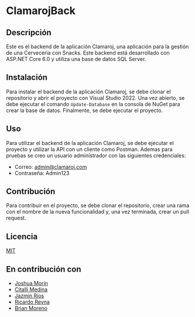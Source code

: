 # ClamarojBack
 
## Descripción
Este es el backend de la aplicación Clamaroj, una aplicación para la gestión de una Cerveceria con Snacks. Este backend está desarrollado con ASP.NET Core 6.0 y utiliza una base de datos SQL Server.

## Instalación
Para instalar el backend de la aplicación Clamaroj, se debe clonar el repositorio y abrir el proyecto con Visual Studio 2022. Una vez abierto, se debe ejecutar el comando `Update-Database` en la consola de NuGet para crear la base de datos. Finalmente, se debe ejecutar el proyecto.

## Uso
Para utilizar el backend de la aplicación Clamaroj, se debe ejecutar el proyecto y utilizar la API con un cliente como Postman.
Ademas para pruebas se creo un usuario administrador con las siguientes credenciales:
- Correo: admin@clamaroj.com
- Contraseña: Admin123

## Contribución
Para contribuir en el proyecto, se debe clonar el repositorio, crear una rama con el nombre de la nueva funcionalidad y, una vez terminada, crear un pull request.

## Licencia
[MIT](https://choosealicense.com/licenses/mit/)

## En contribución con
- [Joshua Morin]()
- [Citalli Medina]()
- [Jazmin Rios]()
- [Ricardo Reyna]()
- [Brian Moreno]()